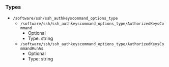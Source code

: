 
### Types

 - `/software/ssh/ssh_authkeyscommand_options_type`
    - `/software/ssh/ssh_authkeyscommand_options_type/AuthorizedKeysCommand`
        - Optional
        - Type: string
    - `/software/ssh/ssh_authkeyscommand_options_type/AuthorizedKeysCommandRunAs`
        - Optional
        - Type: string
